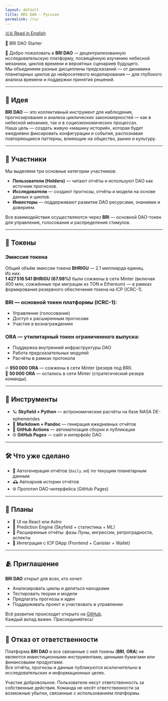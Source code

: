 ```yaml
---
layout: default
title: BRI DAO — Русская
permalink: /ru/
---
```


[🇬🇧 Read in English](/en/)


🌌 BRI DAO Starter

🚀 Добро пожаловать в **BRI DAO** — децентрализованную исследовательскую платформу, посвящённую изучению небесной механики, циклов времени и вероятных сценариев будущего.  
Мы объединяем разные дисциплины предсказаний — от динамики планетарных циклов до нейросетевого моделирования — для глубокого анализа времени и поддержки принятия решений.

---

## 🌠 Идея

**BRI DAO** — это коллективный инструмент для наблюдения, прогнозирования и анализа циклических закономерностей — как в небесной механике, так и в социоэкономических процессах.  
Наша цель — создать живую «машину историй», которая будет ежедневно фиксировать конфигурации и события, распознавая повторяющиеся паттерны, влияющие на общество, рынки и культуру.

---

## 🧠 Участники

Мы выделяем три основные категории участников:

- **Пользователи (Holders)** — читают отчёты и используют DAO как источник прогнозов.  
- **Исследователи** — создают прогнозы, отчёты и модели на основе данных и циклов.  
- **Инвесторы** — поддерживают развитие DAO ресурсами, знаниями и доверием.

Все взаимодействия осуществляются через **BRI** — основной DAO-токен для управления, голосования и распределения стимулов.

---

## 💎 Токены

### **Эмиссия токена**
Общий объём эмиссии токена **BHRIGU** — 2.1 миллиарда единиц.  
Из них:  
**1 427 516 541 BHRIGU (67.98%)** были сожжены в сети Minter (включая 400 млн, сожжённые при миграции из TON и Ethereum) — в рамках формирования резервного обеспечения токена на ICP (ICRC-1).

### **BRI** — основной токен платформы (ICRC-1):
- Управление (голосование)  
- Доступ к расширенным прогнозам  
- Участие в вознаграждениях

### **ORA** — утилитарный токен ограниченного выпуска:
- Поддержка внутренней инфраструктуры DAO  
- Работа предсказательных модулей  
- Расчёты в рамках протокола

🔥 **950 000 ORA** — сожжены в сети Minter (резерв под BRI).  
💼 **50 000 ORA** — остались в сети Minter (стратегический резерв команды).

---

## 🧰 Инструменты

- 🪐 **Skyfield + Python** — астрономические расчёты на базе NASA DE-ephemerides  
- 📝 **Markdown + Pandoc** — генерация ежедневных отчётов  
- 🔄 **GitHub Actions** — автоматизация сборки и публикации  
- 🌐 **GitHub Pages** — сайт и интерфейс DAO

---

## 🛠️ Что уже сделано

- 📄 Автогенерация отчётов (`daily.md`) по текущим планетарным данным  
- 🕰️ Автоархив истории отчётов  
- 🌐 Прототип DAO-интерфейса (GitHub Pages)

---

## 📌 Планы

- 🔧 UI на React или Astro  
- 🤖 Prediction Engine (Skyfield + статистика + ML)  
- 🌙 Расширенные отчёты: фазы Луны, ингрессии, ретроградности, аспекты  
- 🔗 Интеграция с ICP DApp (Frontend + Canister + Wallet)

---

## 🫂 Приглашение

**BRI DAO** открыт для всех, кто хочет:

- Анализировать циклы и делиться находками  
- Тестировать теории и модели  
- Предлагать прогнозы и идеи  
- Поддерживать проект и участвовать в управлении  

Всё развитие происходит открыто на [GitHub](https://github.com/AiBhrigu/bri-dao-icp).  
Каждый вклад важен. Присоединяйтесь!

---

## 📜 Отказ от ответственности

Платформа **BRI DAO** и все связанные с ней токены (**BRI**, **ORA**) не являются инвестиционными инструментами, ценными бумагами или финансовыми продуктами.  
Все отчёты, прогнозы и данные публикуются исключительно в исследовательских и информационных целях.  

Участие добровольное. Пользователи несут ответственность за собственные действия. Команда не несёт ответственности за возможные убытки, связанные с использованием платформы.
